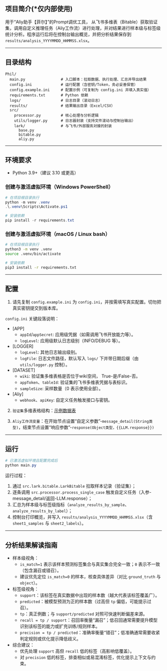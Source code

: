 ## 项目简介(*仅内部使用)

用于“Aliy助手【菲尔】”的Prompt调优工具， 从飞书多维表（Bitable）获取验证集，调用自定义推理任务（Aliy工作流）进行处理，并对结果进行样本级与标签级统计分析。程序运行后将在控制台输出概览，并把分析结果保存到 `results/analysis_YYYYMMDD_HHMMSS.xlsx`。

---

## 目录结构
```
Phil/
  main.py                # 入口脚本：拉取数据、执行处理、汇总并导出结果
  config.ini             # 运行配置（含密钥/Token，务必妥善保管）
  config.example.ini     # 配置示例（可复制为 config.ini 并填入真实值）
  requirements.txt       # Python 依赖
  logs/                  # 日志目录（滚动日志）
  results/               # 结果输出目录（Excel/CSV）
  src/
    processor.py         # 核心处理与分析逻辑
    utils/logger.py      # 日志器封装（支持文件滚动与控制台输出）
    lark/                # 与飞书/外部服务对接的封装
      base.py
      bitable.py
      aliy.py
```

---

## 环境要求
- Python 3.9+（建议 3.10 或更高）

### 创建与激活虚拟环境（Windows PowerShell）
```powershell
# 在项目根目录执行
python -m venv .venv
.\.venv\Scripts\Activate.ps1

# 安装依赖
pip install -r requirements.txt
```

### 创建与激活虚拟环境（macOS / Linux bash）
```bash
# 在项目根目录执行
python3 -m venv .venv
source .venv/bin/activate

# 安装依赖
pip3 install -r requirements.txt
```

---

## 配置
1. 请先复制 `config.example.ini` 为 `config.ini`，并按需填写真实配置。切勿把真实密钥提交到版本库。

`config.ini` 关键段落说明：
- [APP]
  - `appId`/`appSecret`: 应用级凭据（如需调用飞书开放能力等）。
  - `logLevel`: 应用级默认日志级别（INFO/DEBUG 等）。
- [LOGGER]
  - `logLevel`: 其他日志输出级别。
  - `logFile`: 日志文件路径，默认写入 `logs/` 下并带日期后缀（由 `utils/logger.py` 控制）。
- [DATASET]
  - `wiki`: 验证集多维表格是否位于wiki空间， True-是/False-否。
  - `appToken`、`tableId`: 验证集的飞书多维表凭据与表标识。
  - `sampleSize`: 采样数量（0 表示使用全部）。
- [Aliy]
  - `webhook`、`apiKey`: 自定义任务触发接口与密钥。 
  
2. `验证集`多维表格结构：[示例数据表](https://wrpnn3mat2.feishu.cn/base/J2ZHbzt8FahJDdssT6dcTkKNnTc?table=tblzRcYIPHpa1Kxj&view=vewOz2446j) 

3. `Aliy工作流变量`：在开始节点设置“自定义参数”-`message_detail(String类型)`，结束节点设置“响应参数”-`response(Object类型，{{LLM.response}})`
---



## 运行
```powershell
# 已激活虚拟环境且配置完成后
python main.py
```
运行过程：
1. 通过 `src.lark.bitable.LarkBitable` 拉取样本记录（验证集）；
2. 逐条调用 `src.processor.process_single_case` 触发自定义任务（入参-message_detail/返回-LLM.response）；
3. 汇总为样本级与标签级指标（`analyze_results_by_sample`、`analyze_results_by_label`）；
4. 控制台打印概览，并写入 `results/analysis_YYYYMMDD_HHMMSS.xlsx`（含 `sheet1_samples` 与 `sheet2_labels`）。

---

## 分析结果解读指南
- 样本级视角：
  - `is_match=1` 表示该样本预测标签集合与真实集合完全一致；`0` 表示不一致（包含漏召或错召）。
  - 建议优先定位 `is_match=0` 的样本，核查具体差异（对比 `ground_truth` 与 `object`）。
- 标签级视角：
  - `support`：该标签在真实数据中出现的样本数（越大代表该标签覆盖广）。
  - `predicted`：被模型预测为正的样本数（过高但 `tp` 偏低，可能提示过召）。
  - `tp`：真正例数；与 `support/predicted` 对照可快速判断偏差来源。
  - `recall = tp / support`：召回率衡量“漏召”；低召回通常需要提升模型识别该标签的能力或扩充训练/规则样本。
  - `precision = tp / predicted`：准确率衡量“错召”；低准确通常需要收紧判定规则或优化提示降低歧义。
- 综合建议：
  - 优先处理 `support` 高但 `recall` 低的标签（高影响低覆盖）。
  - 对 `precision` 低的标签，排查相似或易混淆标签，优化提示上下文与约束。